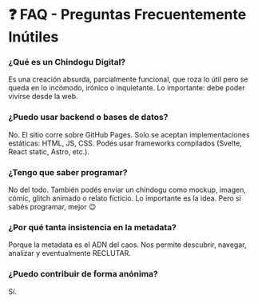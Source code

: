 
# ❓ FAQ - Preguntas Frecuentemente Inútiles

### ¿Qué es un Chindogu Digital?
Es una creación absurda, parcialmente funcional, que roza lo útil pero se queda en lo incómodo, irónico o inquietante. Lo importante: debe poder vivirse desde la web.

### ¿Puedo usar backend o bases de datos?
No. El sitio corre sobre GitHub Pages. Solo se aceptan implementaciones estáticas: HTML, JS, CSS. Podés usar frameworks compilados (Svelte, React static, Astro, etc.).

### ¿Tengo que saber programar?
No del todo. También podés enviar un chindogu como mockup, imagen, cómic, glitch animado o relato ficticio. Lo importante es la idea. Pero si sabés programar, mejor 😉

### ¿Por qué tanta insistencia en la metadata?
Porque la metadata es el ADN del caos. Nos permite descubrir, navegar, analizar y eventualmente RECLUTAR.

### ¿Puedo contribuir de forma anónima?
Sí.
